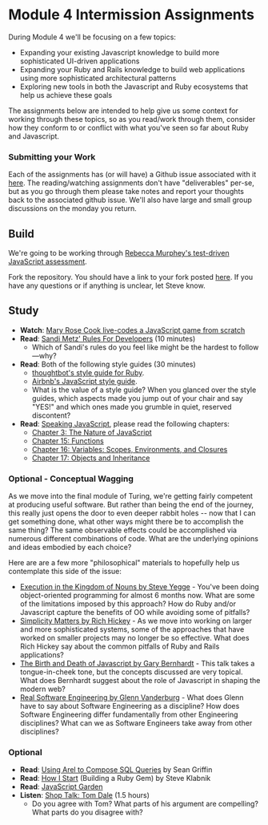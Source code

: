 # Module 4 Intermission Assignments

During Module 4 we'll be focusing on a few topics:

* Expanding your existing Javascript knowledge to build more sophisticated UI-driven applications
* Expanding your Ruby and Rails knowledge to build web applications using more sophisticated
  architectural patterns
* Exploring new tools in both the Javascript and Ruby ecosystems that help us achieve these goals

The assignments below are intended to help give us some context for working through these topics, so as
you read/work through them, consider how they conform to or conflict with what you've seen so far about Ruby and Javascript.

### Submitting your Work

Each of the assignments has (or will have) a Github issue associated with it [here][ghissues]. The reading/watching assignments don't have "deliverables" per-se, but as you go through them please take notes and report your thoughts back to the associated github issue. We'll also have large and small group discussions on the monday you return.

[ghissues]: https://github.com/turingschool/intermission-assignments/issues?q=is%3Aopen+is%3Aissue+label%3A1502

## Build

We're going to be working through [Rebecca Murphey's test-driven JavaScript assessment][jsa].

[jsa]: https://github.com/rmurphey/js-assessment

Fork the repository. You should have a link to your fork posted [here][jfsub]. If you have any questions or if anything is unclear, let Steve know.

[jfsub]: https://github.com/turingschool/intermission-assignments/issues/20

## Study

* **Watch**: [Mary Rose Cook live-codes a JavaScript game from scratch](https://vimeo.com/105955605)
* **Read**: [Sandi Metz' Rules For Developers][sandi] (10 minutes)
  * Which of Sandi's rules do you feel like might be the hardest to follow—why?
* **Read**: Both of the following style guides (30 minutes)
  * [thoughtbot's style guide for Ruby][tbruby].
  * [Airbnb's JavaScript style guide][airbnbjs].
  * What is the value of a style guide? When you glanced over the style guides, which aspects made you jump out of your chair and say "YES!" and which ones made you grumble in quiet, reserved discontent?
* **Read**: [Speaking JavaScript](http://speakingjs.com/es5/), please read the following chapters:
  * [Chapter 3: The Nature of JavaScript](http://speakingjs.com/es5/ch03.html)
  * [Chapter 15: Functions](http://speakingjs.com/es5/ch15.html)
  * [Chapter 16: Variables: Scopes, Environments, and Closures](http://speakingjs.com/es5/ch16.html)
  * [Chapter 17: Objects and Inheritance](http://speakingjs.com/es5/ch17.html)


### Optional - Conceptual Wagging

As we move into the final module of Turing, we're getting fairly competent at producing useful software. But rather than being the end of the journey, this really just opens the door to even deeper rabbit holes -- now that I can get something done, what other ways might there be to accomplish the same thing? The same observable effects could be accomplished via numerous different combinations of code. What are the underlying opinions and ideas embodied by each choice?

Here are are a few more "philosophical" materials to hopefully help us contemplate this side of the issue:

* [Execution in the Kingdom of Nouns by Steve Yegge](http://steve-yegge.blogspot.ca/2006/03/execution-in-kingdom-of-nouns.html) - You've been doing object-oriented programming for almost 6 months now. What are some of the limitations imposed by this approach? How do Ruby and/or Javascript capture the benefits of OO while avoiding some of pitfalls?
* [Simplicity Matters by Rich Hickey](https://www.youtube.com/watch?v=rI8tNMsozo0) - As we move into working on larger and more sophisticated systems, some of the approaches that have worked on smaller projects may no longer be so effective. What does Rich Hickey say about the common pitfalls of Ruby and Rails applications?
* [The Birth and Death of Javascript by Gary Bernhardt](https://www.destroyallsoftware.com/talks/the-birth-and-death-of-javascript) - This talk takes a tongue-in-cheek tone, but the concepts discussed are very topical. What does Bernhardt suggest about the role of Javascript in shaping the modern web?
* [Real Software Engineering by Glenn Vanderburg](https://www.youtube.com/watch?v=NP9AIUT9nos) - What does Glenn have to say about Software Engineering as a discipline? How does Software Engineering differ fundamentally from other Engineering disciplines? What can we as Software Engineers take away from other disciplines?

### Optional

* **Read**: [Using Arel to Compose SQL Queries][arel] by Sean Griffin
* **Read**: [How I Start][his] (Building a Ruby Gem) by Steve Klabnik
* **Read**: [JavaScript Garden](http://bonsaiden.github.io/JavaScript-Garden/)
* **Listen**: [Shop Talk: Tom Dale](http://shoptalkshow.com/episodes/147-tom-dale/) (1.5 hours)
  * Do you agree with Tom? What parts of his argument are compelling? What parts do you disagree with?

[sandi]: http://robots.thoughtbot.com/sandi-metz-rules-for-developers
[tbruby]: https://github.com/thoughtbot/guides/tree/master/style#ruby
[airbnbjs]: https://github.com/airbnb/javascript
[hound]: http://robots.thoughtbot.com/introducing-hound
[arel]: http://robots.thoughtbot.com/using-arel-to-compose-sql-queries
[tomdale]: http://shoptalkshow.com/episodes/147-tom-dale/
[speakingjs]: http://speakingjs.com/es5/
[allonge]: https://leanpub.com/javascript-allonge/read
[his]: https://howistart.org/posts/ruby/1
